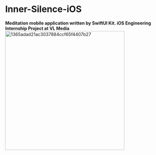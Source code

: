 # Inner-Silence-iOS

<strong> Meditation mobile application written by SwiftUI Kit. iOS Engineering Internship Project at VL Media </strong>
<img width="381" alt="1365adad21ac3037884ccf65f4407b27" src="https://user-images.githubusercontent.com/82317315/152691971-a2c31363-53e3-4fc8-97a0-06c477f92307.png">
